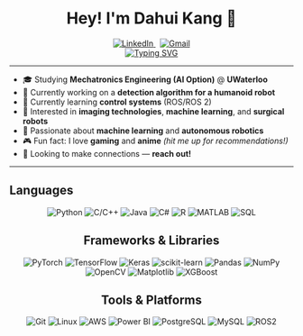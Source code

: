 <!--
**DahuiK/DahuiK** is a ✨ _special_ ✨ repository because its `README.md` (this file) appears on your GitHub profile.
-->

<div align="center">

# Hey! I'm **Dahui Kang** 👋

<a href="https://www.linkedin.com/in/dahui-kang">
  <img src="https://img.shields.io/badge/LinkedIn-0A66C2?style=for-the-badge&logo=linkedin&logoColor=white" alt="LinkedIn"/>
</a>
&nbsp;
<a href="mailto:dahui.kang17@gmail.com">
  <img src="https://img.shields.io/badge/Gmail-EA4335?style=for-the-badge&logo=gmail&logoColor=white" alt="Gmail"/>
</a>

<!-- Animated tagline (purple) -->

<div align="center">
<a href="https://git.io/typing-svg"><img src="https://readme-typing-svg.demolab.com?font=Source+Code+Pro&weight=700&pause=1000&color=5C5DE1&center=true&vCenter=true&width=700&lines=Mechatronics+Engineering+Student;Passion+for+ML+%7C+Image+Training+%7C+Computer+Vision;" alt="Typing SVG" /></a>
</div>

</div>

---

- 🎓 Studying **Mechatronics Engineering (AI Option)** @ **UWaterloo**
- 🤖 Currently working on a **detection algorithm for a humanoid robot**
- 🔧 Currently learning **control systems** (ROS/ROS 2)
- 🧠 Interested in **imaging technologies**, **machine learning**, and **surgical robots**
- 🚗 Passionate about **machine learning** and **autonomous robotics**
- 🎮 Fun fact: I love **gaming** and **anime** *(hit me up for recommendations!)*
- 🤝 Looking to make connections — **reach out!**

---

## Languages
<div align="center">
<p>
<img alt="Python" src="https://img.shields.io/badge/Python-3776AB?logo=python&logoColor=white" />
<img alt="C/C++" src="https://img.shields.io/badge/C/C++-00599C?logo=c%2B%2B&logoColor=white" />
<img alt="Java" src="https://img.shields.io/badge/Java-007396?logo=openjdk&logoColor=white" />
<img alt="C#" src="https://img.shields.io/badge/C%23-239120?logo=csharp&logoColor=white" />
<img alt="R" src="https://img.shields.io/badge/R-276DC3?logo=r&logoColor=white" />
<img alt="MATLAB" src="https://img.shields.io/badge/MATLAB-FF8C00?logo=mathworks&logoColor=white" />
<img alt="SQL" src="https://img.shields.io/badge/SQL-336791?logo=postgresql&logoColor=white" />
</p>

## Frameworks & Libraries
<div align="center">
<p>
    <img alt="PyTorch" src="https://img.shields.io/badge/PyTorch-EE4C2C?logo=pytorch&logoColor=white" />
    <img alt="TensorFlow" src="https://img.shields.io/badge/TensorFlow-FF6F00?logo=tensorflow&logoColor=white" />
    <img alt="Keras" src="https://img.shields.io/badge/Keras-D00000?logo=keras&logoColor=white" />
    <img alt="scikit-learn" src="https://img.shields.io/badge/scikit--learn-F7931E?logo=scikitlearn&logoColor=white" />
    <img alt="Pandas" src="https://img.shields.io/badge/Pandas-150458?logo=pandas&logoColor=white" />
    <img alt="NumPy" src="https://img.shields.io/badge/NumPy-013243?logo=numpy&logoColor=white" />
    <img alt="OpenCV" src="https://img.shields.io/badge/OpenCV-5C3EE8?logo=opencv&logoColor=white" />
    <img alt="Matplotlib" src="https://img.shields.io/badge/Matplotlib-11557c?logo=python&logoColor=white" />
    <img alt="XGBoost" src="https://img.shields.io/badge/XGBoost-EB5E28?logoColor=white" />
</p>

## Tools & Platforms
<div align="center">
<p>
<img alt="Git" src="https://img.shields.io/badge/Git-F05032?logo=git&logoColor=white" />
<!-- <img alt="GitHub" src="https://img.shields.io/badge/GitHub-181717?logo=github&logoColor=white" /> -->
<img alt="Linux" src="https://img.shields.io/badge/Linux-FCC624?logo=linux&logoColor=black" />
<!-- <img alt="Docker" src="https://img.shields.io/badge/Docker-2496ED?logo=docker&logoColor=white" /> -->
<img alt="AWS" src="https://img.shields.io/badge/AWS-232F3E?logo=amazon-aws&logoColor=white" />
<img alt="Power BI" src="https://img.shields.io/badge/Power%20BI-F2C811?logo=powerbi&logoColor=black" />
<!-- <img alt="VS Code" src="https://img.shields.io/badge/VS%20Code-007ACC?logo=visualstudiocode&logoColor=white" /> -->
<img alt="PostgreSQL" src="https://img.shields.io/badge/PostgreSQL-4169E1?logo=postgresql&logoColor=white" />
<img alt="MySQL" src="https://img.shields.io/badge/MySQL-4479A1?logo=mysql&logoColor=white" />
<img alt="ROS2" src="https://img.shields.io/badge/ROS2-22314E?logo=ros&logoColor=white" />
</p>



